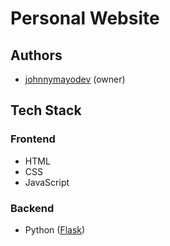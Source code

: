 # Personal Website

## Authors

- [johnnymayodev](https://www.github.com/johnnymayodev) (owner)

## Tech Stack

### Frontend

- HTML
- CSS
- JavaScript

### Backend

- Python ([Flask](https://flask.palletsprojects.com/en/3.0.x/))
